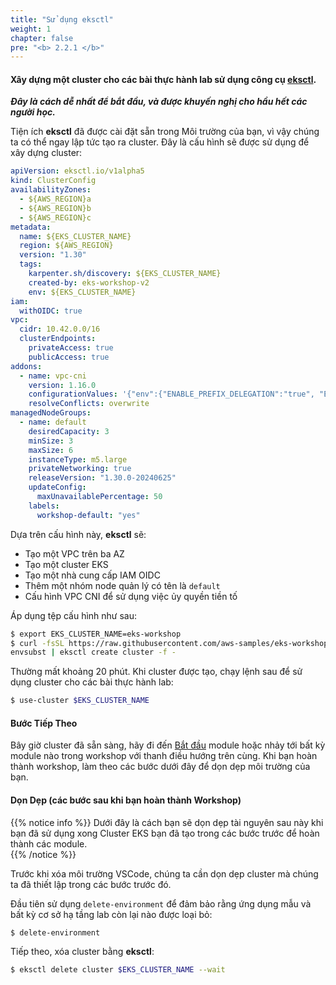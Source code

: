 ```yaml
---
title: "Sử dụng eksctl"
weight: 1
chapter: false
pre: "<b> 2.2.1 </b>"
---
```


#### Xây dựng một cluster cho các bài thực hành lab sử dụng công cụ [eksctl](https://eksctl.io/). 

_**Đây là cách dễ nhất để bắt đầu, và được khuyến nghị cho hầu hết các người học.**_

Tiện ích **eksctl** đã được cài đặt sẵn trong Môi trường của bạn, vì vậy chúng ta có thể ngay lập tức tạo ra cluster. Đây là cấu hình sẽ được sử dụng để xây dựng cluster:

```yaml
apiVersion: eksctl.io/v1alpha5
kind: ClusterConfig
availabilityZones:
  - ${AWS_REGION}a
  - ${AWS_REGION}b
  - ${AWS_REGION}c
metadata:
  name: ${EKS_CLUSTER_NAME}
  region: ${AWS_REGION}
  version: "1.30"
  tags:
    karpenter.sh/discovery: ${EKS_CLUSTER_NAME}
    created-by: eks-workshop-v2
    env: ${EKS_CLUSTER_NAME}
iam:
  withOIDC: true
vpc:
  cidr: 10.42.0.0/16
  clusterEndpoints:
    privateAccess: true
    publicAccess: true
addons:
  - name: vpc-cni
    version: 1.16.0
    configurationValues: '{"env":{"ENABLE_PREFIX_DELEGATION":"true", "ENABLE_POD_ENI":"true", "POD_SECURITY_GROUP_ENFORCING_MODE":"standard"},"enableNetworkPolicy": "true", "nodeAgent": {"enablePolicyEventLogs": "true"}}'
    resolveConflicts: overwrite
managedNodeGroups:
  - name: default
    desiredCapacity: 3
    minSize: 3
    maxSize: 6
    instanceType: m5.large
    privateNetworking: true
    releaseVersion: "1.30.0-20240625"
    updateConfig:
      maxUnavailablePercentage: 50
    labels:
      workshop-default: "yes"
```

Dựa trên cấu hình này, **eksctl** sẽ:
- Tạo một VPC trên ba AZ
- Tạo một cluster EKS
- Tạo một nhà cung cấp IAM OIDC
- Thêm một nhóm node quản lý có tên là `default`
- Cấu hình VPC CNI để sử dụng việc ủy quyền tiền tố

Áp dụng tệp cấu hình như sau:

```bash
$ export EKS_CLUSTER_NAME=eks-workshop
$ curl -fsSL https://raw.githubusercontent.com/aws-samples/eks-workshop-v2/stable/cluster/eksctl/cluster.yaml | \
envsubst | eksctl create cluster -f -
```

Thường mất khoảng 20 phút. Khi cluster được tạo, chạy lệnh sau để sử dụng cluster cho các bài thực hành lab:

```bash
$ use-cluster $EKS_CLUSTER_NAME
```

#### Bước Tiếp Theo

Bây giờ cluster đã sẵn sàng, hãy đi đến [Bắt đầu](/docs/introduction/getting-started) module hoặc nhảy tới bất kỳ module nào trong workshop với thanh điều hướng trên cùng. Khi bạn hoàn thành workshop, làm theo các bước dưới đây để dọn dẹp môi trường của bạn.

#### Dọn Dẹp (các bước sau khi bạn hoàn thành Workshop)

{{% notice info %}}
Dưới đây là cách bạn sẽ dọn dẹp tài nguyên sau này khi bạn đã sử dụng xong Cluster EKS bạn đã tạo trong các bước trước để hoàn thành các module.  
{{% /notice %}}

Trước khi xóa môi trường VSCode, chúng ta cần dọn dẹp cluster mà chúng ta đã thiết lập trong các bước trước đó.

Đầu tiên sử dụng `delete-environment` để đảm bảo rằng ứng dụng mẫu và bất kỳ cơ sở hạ tầng lab còn lại nào được loại bỏ:

```bash
$ delete-environment
```

Tiếp theo, xóa cluster bằng **eksctl**:

```bash
$ eksctl delete cluster $EKS_CLUSTER_NAME --wait
```
